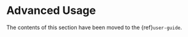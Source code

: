<!-- Placeholder to avoid broken links -->
# Advanced Usage
The contents of this section have been moved to the {ref}`user-guide`.
